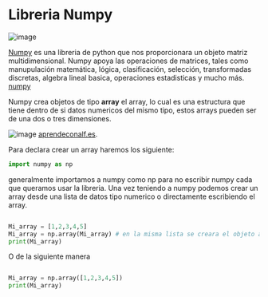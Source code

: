 # Libreria Numpy

![image](https://user-images.githubusercontent.com/98423341/151892484-27eeb63f-8b33-4167-bfbc-dc39b27e81e0.png)

[Numpy](https://numpy.org/) es una libreria de python que nos proporcionara un objeto matriz multidimensional. Numpy apoya las operaciones de matrices, tales como manupulación matemática, lógica, clasificación, selección, transformadas discretas, algebra lineal basica, operaciones estadisticas y mucho más. [numpy](https://numpy.org/doc/stable/)


Numpy crea objetos de tipo **array** el array, lo cual es una estructura que tiene dentro de si datos numericos del mismo tipo, estos arrays pueden ser de una dos o tres dimensiones.

![image](https://user-images.githubusercontent.com/98423341/151892802-b1604137-cfac-4e91-988a-6502033d656c.png) [aprendeconalf.es](https://aprendeconalf.es/docencia/python/manual/numpy/#la-clase-de-objetos-array).

Para declara crear un array haremos los siguiente:

```python
import numpy as np
```
generalmente importamos a numpy como np para no escribir numpy cada que queramos usar la libreria. Una vez teniendo a numpy podemos crear un array desde una lista de datos tipo numerico o directamente escribiendo el array.

```python

Mi_array = [1,2,3,4,5]
Mi_array = np.array(Mi_array) # en la misma lista se creara el objeto array con los mismos valores de la lsita 
print(Mi_array)
```
O de la siguiente manera 

```python

Mi_array = np.array([1,2,3,4,5])
print(Mi_array)

```
